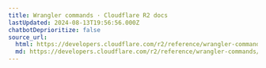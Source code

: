```yaml
---
title: Wrangler commands · Cloudflare R2 docs
lastUpdated: 2024-08-13T19:56:56.000Z
chatbotDeprioritize: false
source_url:
  html: https://developers.cloudflare.com/r2/reference/wrangler-commands/
  md: https://developers.cloudflare.com/r2/reference/wrangler-commands/index.md
---
```


